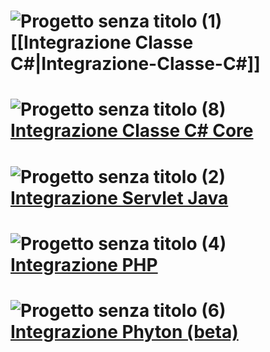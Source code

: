 # ![Progetto senza titolo (1)](https://github.com/BianchettiMichele/Integra-Cohesion/assets/150154140/82e6d984-6a0c-4589-8f5f-e2734d0496b4) [[Integrazione Classe C#|Integrazione-Classe-C#]]

# ![Progetto senza titolo (8)](https://github.com/BianchettiMichele/Integra-Cohesion/assets/150154140/2e0b46ce-67ca-49d5-8e08-a0ada3e065c3) [Integrazione Classe C# Core](https://github.com/BianchettiMichele/Integra-Cohesion/wiki/Integrazione-C%23-Core)

# ![Progetto senza titolo (2)](https://github.com/BianchettiMichele/Integra-Cohesion/assets/150154140/0efec0ff-e3ce-408c-9830-18d2c82cc4cb) [Integrazione Servlet Java](https://github.com/BianchettiMichele/Integra-Cohesion/wiki/Integrazione-Servlet-Java)

# ![Progetto senza titolo (4)](https://github.com/BianchettiMichele/Integra-Cohesion/assets/150154140/1fba1db8-a20a-4204-8e3e-07315ccd55a5) [Integrazione PHP](https://github.com/regione-marche/Cohesion2PHPLibrary)

# ![Progetto senza titolo (6)](https://github.com/BianchettiMichele/Integra-Cohesion/assets/150154140/11c16b31-194b-4b9d-b880-d4c9454759e7) [Integrazione Phyton (beta)](https://github.com/regione-marche/Cohesion2PythonIntegrationTest)
